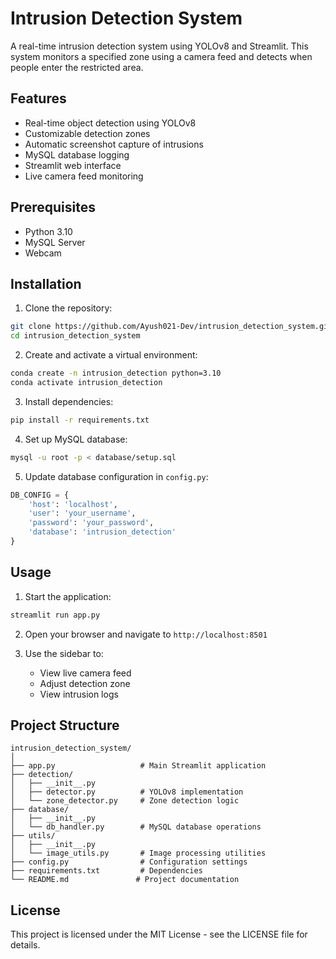 # Intrusion Detection System

A real-time intrusion detection system using YOLOv8 and Streamlit. This system monitors a specified zone using a camera feed and detects when people enter the restricted area.

## Features

- Real-time object detection using YOLOv8
- Customizable detection zones
- Automatic screenshot capture of intrusions
- MySQL database logging
- Streamlit web interface
- Live camera feed monitoring

## Prerequisites

- Python 3.10
- MySQL Server
- Webcam

## Installation

1. Clone the repository:
```bash
git clone https://github.com/Ayush021-Dev/intrusion_detection_system.git
cd intrusion_detection_system
```

2. Create and activate a virtual environment:
```bash
conda create -n intrusion_detection python=3.10
conda activate intrusion_detection
```

3. Install dependencies:
```bash
pip install -r requirements.txt
```

4. Set up MySQL database:
```bash
mysql -u root -p < database/setup.sql
```

5. Update database configuration in `config.py`:
```python
DB_CONFIG = {
    'host': 'localhost',
    'user': 'your_username',
    'password': 'your_password',
    'database': 'intrusion_detection'
}
```

## Usage

1. Start the application:
```bash
streamlit run app.py
```

2. Open your browser and navigate to `http://localhost:8501`

3. Use the sidebar to:
   - View live camera feed
   - Adjust detection zone
   - View intrusion logs

## Project Structure

```
intrusion_detection_system/
│
├── app.py                   # Main Streamlit application
├── detection/
│   ├── __init__.py
│   ├── detector.py          # YOLOv8 implementation
│   └── zone_detector.py     # Zone detection logic
├── database/
│   ├── __init__.py
│   └── db_handler.py        # MySQL database operations
├── utils/
│   ├── __init__.py
│   └── image_utils.py       # Image processing utilities
├── config.py                # Configuration settings
├── requirements.txt         # Dependencies
└── README.md               # Project documentation
```

## License

This project is licensed under the MIT License - see the LICENSE file for details.
